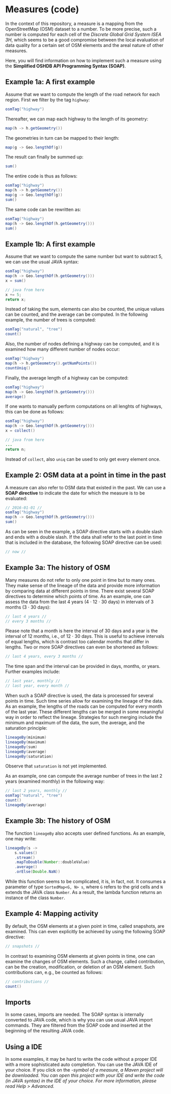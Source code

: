 # Measures (code)

In the context of this repository, a measure is a mapping from the OpenStreetMap (OSM) dataset to a number.  To be more precise, such a number is computed for each cell of the *Discrete Global Grid System ISEA 3H*, which seems to be a good compromise between the local evaluation of data quality for a certain set of OSM elements and the areal nature of other measures.

Here, you will find information on how to implement such a measure using the **Simplified OSHDB API Programming Syntax (SOAP)**.

## Example 1a: A first example

Assume that we want to compute the length of the road network for each region.  First we filter by the tag `highway`:

```java
osmTag("highway")
```

Thereafter, we can map each highway to the length of its geometry:

```java
map(h -> h.getGeometry())
```

The geometries in turn can be mapped to their length:

```java
map(g -> Geo.lengthOf(g))
```

The result can finally be summed up:

```java
sum()
```

The entire code is thus as follows:

```java
osmTag("highway")
map(h -> h.getGeometry())
map(g -> Geo.lengthOf(g))
sum()
```

The same code can be rewritten as:

```java
osmTag("highway")
map(h -> Geo.lengthOf(h.getGeometry()))
sum()
```

## Example 1b: A first example

Assume that we want to compute the same number but want to subtract 5, we can use the usual JAVA syntax:

```java
osmTag("highway")
map(h -> Geo.lengthOf(h.getGeometry()))
x = sum()

// java from here
x += 5;
return x;
```

Instead of taking the sum, elements can also be counted, the unique values can be counted, and the average can be computed.  In the following example, the number of trees is computed:

```java
osmTag("natural", "tree")
count()
```

Also, the number of nodes defining a highway can be computed, and it is examined how many different number of nodes occur:

```java
osmTag("highway")
map(h -> h.getGeometry().getNumPoints())
countUniq()
```

Finally, the average length of a highway can be computed:

```java
osmTag("highway")
map(h -> Geo.lengthOf(h.getGeometry()))
average()
```

If one wants to manually perform computations on all lenghts of highways, this can be done as follows:

```java
osmTag("highway")
map(h -> Geo.lengthOf(h.getGeometry()))
x = collect()

// java from here
...
return n;
```

Instead of `collect`, also `uniq` can be used to only get every element once.

## Example 2: OSM data at a point in time in the past

A measure can also refer to OSM data that existed in the past.  We can use a **SOAP directive** to indicate the date for which the measure is to be evaluated:

```java
// 2016-01-01 //
osmTag("highway")
map(h -> Geo.lengthOf(h.getGeometry()))
sum()
```

As can be seen in the example, a SOAP directive starts with a double slash and ends with a double slash.  If the data shall refer to the last point in time that is included in the database, the following SOAP directive can be used:

```java
// now //
```

## Example 3a: The history of OSM

Many measures do not refer to only one point in time but to many ones.  They make sense of the lineage of the data and provide more information by comparing data at different points in time.  There exist several SOAP directives to determine which points of time.  As an example, one can assess the data from the last 4 years (4 $\cdot$ 12 $\cdot$ 30 days) in intervals of 3 months (3 $\cdot$ 30 days):

```java
// last 4 years //
// every 3 months //
```

Please note that a month is here the interval of 30 days and a year is the interval of 12 months, i.e., of 12 $\cdot$ 30 days.  This is useful to achieve intervals of equal lengths, which is contrast too calendar months that differ in lengths.  Two or more SOAP directives can even be shortened as follows:

```java
// last 4 years, every 3 months //
```

The time span and the interval can be provided in days, months, or years.  Further examples include:

```java
// last year, monthly //
// last year, every month //
```

When such a SOAP directive is used, the data is processed for several points in time.  Such time series allow for examining the lineage of the data.  As an example, the lengths of the roads can be computed for every month of the last year.  These different lengths can be merged in some meaningful way in order to reflect the lineage.  Strategies for such merging include the minimum and maximum of the data, the sum, the average, and the saturation principle:

```java
lineageBy(minimum)
lineageBy(maximum)
lineageBy(sum)
lineageBy(average)
lineageBy(saturation)
```

Observe that `saturation` is not yet implemented.

As an example, one can compute the average number of trees in the last 2 years (examined monthly) in the following way:

```java
// last 2 years, monthly //
osmTag("natural", "tree")
count()
lineageBy(average)
```

## Example 3b: The history of OSM

The function `lineageBy` also accepts user defined functions.  As an example, one may write:

```java
lineageBy(s ->
    s.values()
    .stream()
    .mapToDouble(Number::doubleValue)
    .average()
    .orElse(Double.NaN))
```

While this function seems to be complicated, it is, in fact, not.  It consumes a parameter of type `SortedMap<G, N> s`, where `G` refers to the grid cells and `N` extends the JAVA class `Number`.  As a result, the lambda function returns an instance of the class `Number`.

## Example 4: Mapping activity

By default, the OSM elements at a given point in time, called snapshots, are examined.  This can even explicitly be achieved by using the following SOAP directive:

```java
// snapshots //
```

In contrast to examining OSM elements at given points in time, one can examine the changes of OSM elements.  Such a change, called contribution, can be the creation, modification, or deletion of an OSM element.  Such contributions can, e.g., be counted as follows:

```java
// contributions //
count()
```

## Imports

In some cases, imports are needed.  The SOAP syntax is internally converted to JAVA code, which is why you can use usual JAVA import commands.  They are filtered from the SOAP code and inserted at the beginning of the resulting JAVA code.

## Using a IDE

In some examples, it may be hard to write the code without a proper IDE with a more sophisticated auto completion.  You can use the JAVA IDE of your choice.  If you click on the <i class="fas fa-cloud-download"/>-symbol of a measure, a Maven project will be downloaded.  You can open this project with your IDE and write the code (in JAVA syntax) in the IDE of your choice.  For more information, please read *Help > Advanced*.
